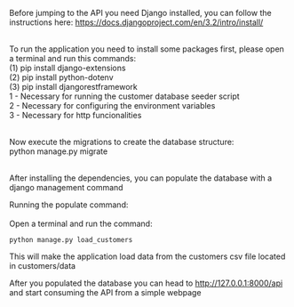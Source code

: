 Before jumping to the API you need Django installed, you can follow the instructions here: https://docs.djangoproject.com/en/3.2/intro/install/ <br /> <br />

To run the application you need to install some packages first, please open a terminal and run this commands: <br />
(1)    pip install django-extensions <br />
(2)    pip install python-dotenv <br />
(3)    pip install djangorestframework <br />
1 - Necessary for running the customer database seeder script <br />
2 - Necessary for configuring the environment variables <br />
3 - Necessary for http funcionalities <br /><br />

Now execute the migrations to create the database structure: <br />
    python manage.py migrate <br /> <br />

After installing the dependencies, you can populate the database with a django management command <br />

Running the populate command: <br /> <br />
  Open a terminal and run the command: <br />

    python manage.py load_customers
  
  This will make the application load data from the customers csv file located in customers/data <br />
    
After you populated the database you can head to http://127.0.0.1:8000/api and start consuming the API from a simple webpage <br />